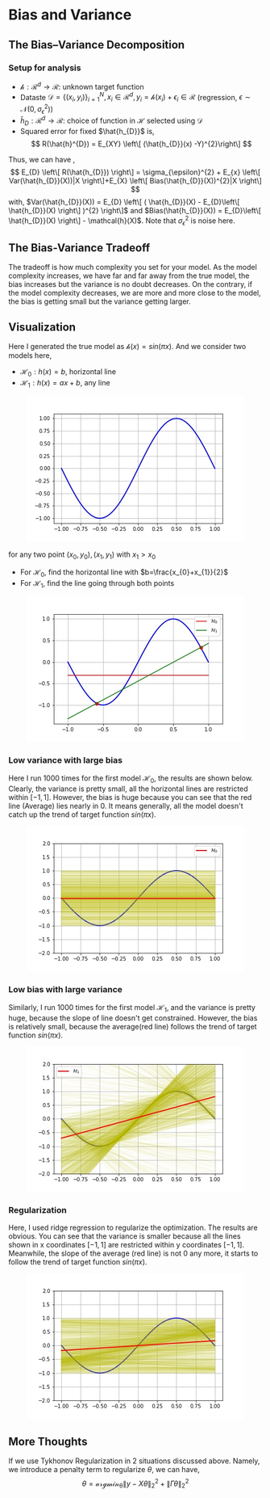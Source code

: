 # Bias and Variance

##  The Bias–Variance Decomposition
### Setup for analysis
* $\mathcal{h}: \mathcal{R}^d \to \mathcal{R}$: unknown target function
* Dataste $\mathcal{D} = \left\lbrace (x_i, y_i) \right\rbrace_{i=1}^{N}, x_{i} \in \mathcal{R}^{d}, y_{i} = \mathcal{h}(x_{i}) + \epsilon_{i} \in \mathcal{R}$
(regression, $\epsilon \sim \mathcal{N}(0, \sigma_{\epsilon}^{2})$)
* $\hat{h}_{D}: \mathcal{R}^{d} \to \mathcal{R}$: choice of function in $\mathcal{H}$ selected using $\mathcal{D}$
* Squared error for fixed $\hat{h_{D}}$ is,
$$
R(\hat{h}^{D}) = E_{XY} \left\[ (\hat{h_{D}}(x) -Y)^{2}\right\]
$$

Thus, we can have ,
$$
E_{D} \left\[ R(\hat{h_{D}}) \right\] = \sigma_{\epsilon}^{2} + E_{x} \left\[ Var(\hat{h_{D}}(X))|X \right\]+E_{X} \left\[ Bias(\hat{h_{D}}(X))^{2}|X \right\]
$$
with,  $Var(\hat{h_{D}}(X)) = E_{D} \left\[ ( \hat{h_{D}}(X) - E_{D}\left\[ \hat{h_{D}}(X) \right\]   )^{2} \right\]$ and 
$Bias(\hat{h_{D}}(X)) = E_{D}\left\[ \hat{h_{D}}(X) \right\] - \mathcal{h}(X)$. Note that $\sigma_{\epsilon}^{2}$ is noise here.

## The Bias-Variance Tradeoff

The tradeoff is how much complexity you set for your model. As the model complexity increases, we have far and far away from the true model,
the bias increases but the variance is no doubt decreases. On the contrary, if the model complexity decreases, we are more and more close to
the model, the bias is getting small but the variance getting larger.

## Visualization

Here I generated the true model as $\mathcal{h}(x) = sin(\pi x)$. And we consider two models here,
* $\mathcal{H_{0}}: h(x) = b$, horizontal line
* $\mathcal{H_{1}}: h(x) = ax + b$, any line
<div align=center><img src =https://github.com/masqueraderx/Statistical-Machine-Learning/blob/main/Bias%20and%20Variance/F1.jpg /></div>


for any two point $(x_{0},y_{0}), (x_{1},y_{1})$ with $x_{1} > x_{0}$
* For $\mathcal{H_{0}}$, find the horizontal line with $b=\frac{x_{0}+x_{1}}{2}$
* For $\mathcal{H_{1}}$, find the line going through both points

<div align=center><img src =https://github.com/masqueraderx/Statistical-Machine-Learning/blob/main/Bias%20and%20Variance/F2.jpg /></div>

### Low variance with large bias

Here I run 1000 times for the first model $\mathcal{H_{0}}$, the results are shown below. Clearly, the variance is pretty small, all the horizontal
lines are restricted within $[-1,1]$. However, the bias is huge because you can see that the red line (Average) lies nearly in 0. It means generally,
all the model doesn't catch up the trend of target function $sin(\pi x)$.
<div align=center><img src =https://github.com/masqueraderx/Statistical-Machine-Learning/blob/main/Bias%20and%20Variance/F3.jpg /></div>

### Low bias with large variance

Similarly, I run 1000 times for the first model $\mathcal{H_{1}}$, and the variance is pretty huge, because the slope of line doesn't get constrained.
However, the bias is relatively small, because the average(red line) follows the trend of target function $sin(\pi x)$.
<div align=center><img src =https://github.com/masqueraderx/Statistical-Machine-Learning/blob/main/Bias%20and%20Variance/F4.jpg /></div>

### Regularization

Here, I used ridge regression to regularize the optimization. The results are obvious. You can see that the variance is smaller because all the
lines shown in x coordinates $[-1,1]$ are restricted within y coordinates $[-1,1]$. Meanwhile, the slope of the average (red line) is not 0 any more,
it starts to follow the trend of target function $sin(\pi x)$.
<div align=center><img src =https://github.com/masqueraderx/Statistical-Machine-Learning/blob/main/Bias%20and%20Variance/F5.jpg /></div>

## More Thoughts

If we use Tykhonov Regularization in 2 situations discussed above. Namely, we introduce a penalty term to regularize $\theta$, we can have,
$$
\theta = \mathcal{argmin_{\theta}} \lVert y-X\theta\rVert_{2}^{2} + \lVert \Gamma \theta \rVert_{2}^{2}
$$
